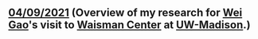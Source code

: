 ## [04/09/2021](http://brainimaging.waisman.wisc.edu/~adluru/Slides/OverviewOfResearch_04092021.pptx) (Overview of my research for [Wei Gao](https://www.cedars-sinai.edu/research/labs/gao.html)'s visit to [Waisman Center](https://www.waisman.wisc.edu/) at [UW-Madison](http:///www.wisc.edu).)
